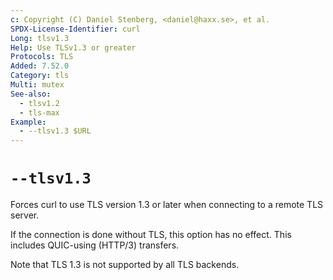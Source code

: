 ```yaml
---
c: Copyright (C) Daniel Stenberg, <daniel@haxx.se>, et al.
SPDX-License-Identifier: curl
Long: tlsv1.3
Help: Use TLSv1.3 or greater
Protocols: TLS
Added: 7.52.0
Category: tls
Multi: mutex
See-also:
  - tlsv1.2
  - tls-max
Example:
  - --tlsv1.3 $URL
---
```


# `--tlsv1.3`

Forces curl to use TLS version 1.3 or later when connecting to a remote TLS
server.

If the connection is done without TLS, this option has no effect. This
includes QUIC-using (HTTP/3) transfers.

Note that TLS 1.3 is not supported by all TLS backends.
